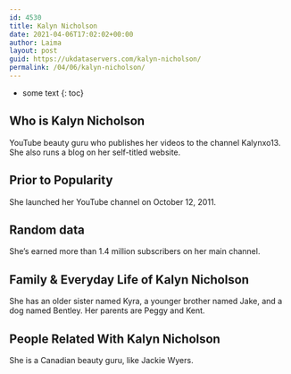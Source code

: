 ```yaml
---
id: 4530
title: Kalyn Nicholson
date: 2021-04-06T17:02:02+00:00
author: Laima
layout: post
guid: https://ukdataservers.com/kalyn-nicholson/
permalink: /04/06/kalyn-nicholson/
---
```


* some text
{: toc}


## Who is Kalyn Nicholson
                  
                  
                  
YouTube beauty guru who publishes her videos to the channel Kalynxo13. She also runs a blog on her self-titled website.
                  
              
            
              
            
                
                
                
## Prior to Popularity
                  
                  
                  
She launched her YouTube channel on October 12, 2011.
                  
              
            
              
            
                
                
                
## Random data
                  
                  
                  
She&#8217;s earned more than 1.4 million subscribers on her main channel.
                  
              
            
              
            
                
                
                
## Family & Everyday Life of Kalyn Nicholson
                  
                  
                  
She has an older sister named Kyra, a younger brother named Jake, and a dog named Bentley. Her parents are Peggy and Kent.
                  
              
            
              
            
                
                
                
## People Related With Kalyn Nicholson
                  
                  
                  
She is a Canadian beauty guru, like Jackie Wyers.
                  
              
            
              
            
                
              
            
              
              
            
            
              
            
          
          
          